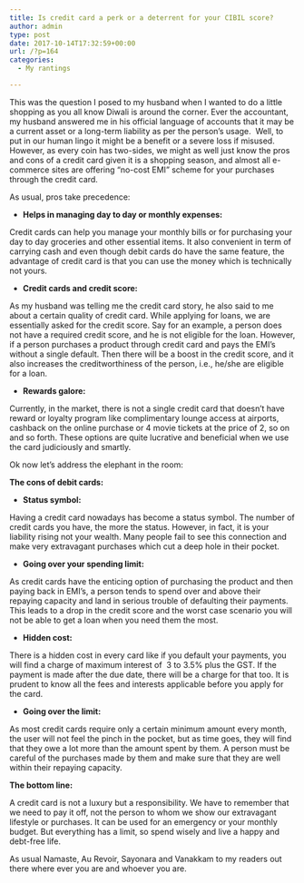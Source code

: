 ```yaml
---
title: Is credit card a perk or a deterrent for your CIBIL score?
author: admin
type: post
date: 2017-10-14T17:32:59+00:00
url: /?p=164
categories:
  - My rantings

---
```

This was the question I posed to my husband when I wanted to do a little shopping as you all know Diwali is around the corner. Ever the accountant, my husband answered me in his official language of accounts that it may be a current asset or a long-term liability as per the person’s usage.&nbsp; Well, to put in our human lingo it might be a benefit or a severe loss if misused. However, as every coin has two-sides, we might as well just know the pros and cons of a credit card given it is a shopping season, and almost all e-commerce sites are offering “no-cost EMI” scheme for your purchases through the credit card.

As usual, pros take precedence:

  * **Helps in managing day to day or monthly expenses:** 

Credit cards can help you manage your monthly bills or for purchasing your day to day groceries and other essential items. It also convenient in term of carrying cash and even though debit cards do have the same feature, the advantage of credit card is that you can use the money which is technically not yours.

  * **Credit cards and credit score:** 

As my husband was telling me the credit card story, he also said to me about a certain quality of credit card. While applying for loans, we are essentially asked for the credit score. Say for an example, a person does not have a required credit score, and he is not eligible for the loan. However, if a person purchases a product through credit card and pays the EMI’s without a single default. Then there will be a boost in the credit score, and it also increases the creditworthiness of the person, i.e., he/she are eligible for a loan.

  * **Rewards galore:**

Currently, in the market, there is not a single credit card that doesn’t have reward or loyalty program like complimentary lounge access at airports, cashback on the online purchase or 4 movie tickets at the price of 2, so on and so forth. These options are quite lucrative and beneficial when we use the card judiciously and smartly.

Ok now let’s address the elephant in the room:

**The cons of debit cards:**

  * **Status symbol:**

Having a credit card nowadays has become a status symbol. The number of credit cards you have, the more the status. However, in fact, it is your liability rising not your wealth. Many people fail to see this connection and make very extravagant purchases which cut a deep hole in their pocket.

  * **Going over your spending limit:**

As credit cards have the enticing option of purchasing the product and then paying back in EMI’s, a person tends to spend over and above their repaying capacity and land in serious trouble of defaulting their payments. This leads to a drop in the credit score and the worst case scenario you will not be able to get a loan when you need them the most.

  * **Hidden cost:**

There is a hidden cost in every card like if you default your payments, you will find a charge of maximum interest of&nbsp; 3 to 3.5% plus the GST. If the payment is made after the due date, there will be a charge for that too. It is prudent to know all the fees and interests applicable before you apply for the card.

  * **Going over the limit:**

As most credit cards require only a certain minimum amount every month, the user will not feel the pinch in the pocket, but as time goes, they will find that they owe a lot more than the amount spent by them. A person must be careful of the purchases made by them and make sure that they are well within their repaying capacity.

**The bottom line:**

A credit card is not a luxury but a responsibility. We have to remember that we need to pay it off, not the person to whom we show our extravagant lifestyle or purchases. It can be used for an emergency or your monthly budget. But everything has a limit, so spend wisely and live a happy and debt-free life.

As usual Namaste, Au Revoir, Sayonara and Vanakkam to my readers out there where ever you are and whoever you are.